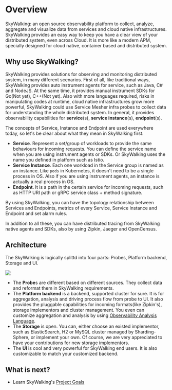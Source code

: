 # Overview
SkyWalking: an open source observability platform to collect, analyze, aggregate and visualize data from services and cloud native
infrastructures. SkyWalking provides an easy way to keep you have a clear view of your distributed system, even across Cloud.
It is more like a modern APM, specially designed for cloud native, container based and distributed system.

## Why use SkyWalking?
SkyWalking provides solutions for observing and monitoring distributed system, in many different scenarios. First of all,
like traditional ways, SkyWalking provides auto instrument agents for service, such as Java, C#
and NodeJS. At the same time, it provides manual instrument SDKs for Go(Not yet), C++(Not yet).
Also with more languages required, risks in manipulating codes at runtime, cloud native infrastructures grow 
more powerful, SkyWalking could use Service Mesher infra probes to collect data for understanding the whole distributed system.
In general, it provides observability capabilities for **service**(s), **service instance**(s), **endpoint**(s).

The concepts of Service, Instance and Endpoint are used everywhere today, so let's be clear about what they mean in SkyWalking first.

- **Service**. Represent a set/group of workloads to provide the same behaviours for incoming requests. You can define the service
  name when you are using instrument agents or SDKs. Or SkyWalking uses the name you defined in platform such as Istio.
- **Service Instance**. Each one workload in the Service group is named as an instance. Like `pods` in Kubernetes, it doesn't need
  to be a single process in OS. Also if you are using instrument agents, an instance is actually a real process in OS.
- **Endpoint**. It is a path in the certain service for incoming requests, such as HTTP URI path or gRPC service class + method
signature. 

By using SkyWalking, you can have the topology relationship between Services and Endpoints, metrics of every Service, Service
Instance and Endpoint and set alarm rules.

In addition to all these, you can have distributed tracing from SkyWalking native agents and SDKs, also by using Zipkin, Jaeger
and OpenCensus.

## Architecture
The SkyWalking is logically splittd into four parts: Probes, Platform backend, Storage and UI.

<img src="https://skywalkingtest.github.io/page-resources/6_overview.png"/>

- The **Probe**s are different based on different sources. They collect data and reformat them in SkyWalking requirements.
- The **Platform backend** is a backend, supported cluster for sure. It is for aggregation, analysis and driving process flow
from probe to UI. It also provides the pluggable capabilities for incoming formats(like Zipkin's), storage implementors and cluster
 management. You even can customize aggregation and analysis by using [Observability Analysis Language](oal.md).
- The **Storage** is open. You can, either choose an existed implementor, such as ElasticSearch, H2 or MySQL cluster managed by 
Sharding-Sphere, or implement your own. Of course, we are very appreciated to have your contributions for new storage implementors.
- The **UI** is cool and very powerful for SkyWalking end users. It is also customizable to match your customized backend.


## What is next?
- Learn SkyWalking's [Project Goals](project-goals.md)
